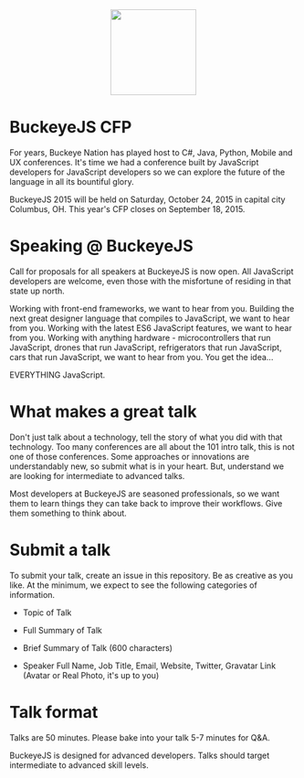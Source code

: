 <div style="text-align:center"><img src="http://i.imgur.com/gjyUyEt.png" width=150/></div>

# BuckeyeJS CFP

For years, Buckeye Nation has played host to C#, Java, Python, Mobile and UX conferences. It's time we had a conference built by JavaScript developers for JavaScript developers so we can explore the future of the language in all its bountiful glory.

BuckeyeJS 2015 will be held on Saturday, October 24, 2015 in capital city Columbus, OH. This year's CFP closes on September 18, 2015.


# Speaking @ BuckeyeJS

Call for proposals for all speakers at BuckeyeJS is now open. All JavaScript developers are welcome, even those with the misfortune of residing in that state up north. 

Working with front-end frameworks, we want to hear from you. Building the next great designer language that compiles to JavaScript, we want to hear from you. Working with the latest ES6 JavaScript features, we want to hear from you. Working with anything hardware - microcontrollers that run JavaScript, drones that run JavaScript, refrigerators that run JavaScript, cars that run JavaScript, we want to hear from you. You get the idea...

EVERYTHING JavaScript.


# What makes a great talk

Don't just talk about a technology, tell the story of what you did with that technology. Too many conferences are all about the 101 intro talk, this is not one of those conferences. Some approaches or innovations are understandably new, so submit what is in your heart. But, understand we are looking for intermediate to advanced talks. 

Most developers at BuckeyeJS are seasoned professionals, so we want them to learn things they can take back to improve their workflows. Give them something to think about.


# Submit a talk

To submit your talk, create an issue in this repository. Be as creative as you like. At the minimum, we expect to see the following categories of information.

- Topic of Talk

- Full Summary of Talk

- Brief Summary of Talk (600 characters)

- Speaker Full Name, Job Title, Email, Website, Twitter, Gravatar Link (Avatar or Real Photo, it's up to you)


# Talk format

Talks are 50 minutes. Please bake into your talk 5-7 minutes for Q&A.

BuckeyeJS is designed for advanced developers. Talks should target intermediate to advanced skill levels.


